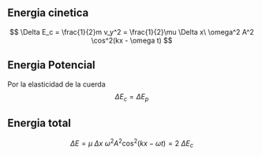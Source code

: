 ## Energia cinetica
$$ \Delta E_c = \frac{1}{2}m v_y^2 = \frac{1}{2}\mu \Delta x\ \omega^2 A^2 \cos^2(kx - \omega t) $$

## Energia Potencial
Por la elasticidad de la cuerda
$$ \Delta E_c = \Delta E_p $$

## Energia total
$$ \Delta E = \mu \ \Delta x\ \omega^2 A^2 \cos^2(kx - \omega t) = 2\ \Delta E_c $$
